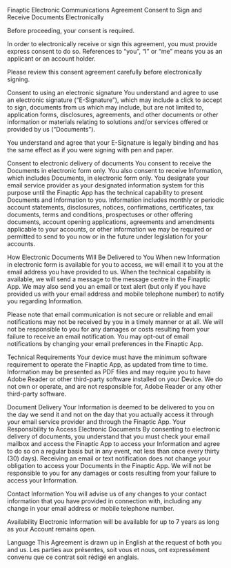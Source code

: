Finaptic Electronic Communications Agreement
Consent to Sign and Receive Documents Electronically

Before proceeding, your consent is required.

In order to electronically receive or sign this agreement, you must provide express consent to do so. References to “you”, “I” or “me” means you as an applicant or an account holder.

Please review this consent agreement carefully before electronically signing.

Consent to using an electronic signature
You understand and agree to use an electronic signature (“E-Signature”), which may include a click to accept to sign, documents from us which may include, but are not limited to, application forms, disclosures, agreements, and other documents or other information or materials relating to solutions and/or services offered or provided by us (“Documents”).

You understand and agree that your E-Signature is legally binding and has the same effect as if you were signing with pen and paper.

Consent to electronic delivery of documents
You consent to receive the Documents in electronic form only. You also consent to receive Information, which includes Documents, in electronic form only. You designate your email service provider as your designated information system for this purpose until the Finaptic App has the technical capability to present Documents and Information to you. Information includes monthly or periodic account statements, disclosures, notices, confirmations, certificates, tax documents, terms and conditions, prospectuses or other offering documents, account opening applications, agreements and amendments applicable to your accounts, or other information we may be required or permitted to send to you now or in the future under legislation for your accounts.

How Electronic Documents Will Be Delivered to You
When new Information in electronic form is available for you to access, we will email it to you at the email address you have provided to us. When the technical capability is available, we will send a message to the message centre in the Finaptic App. We may also send you an email or text alert (but only if you have provided us with your email address and mobile telephone number) to notify you regarding Information.

Please note that email communication is not secure or reliable and email notifications may not be received by you in a timely manner or at all. We will not be responsible to you for any damages or costs resulting from your failure to receive an email notification. You may opt-out of email notifications by changing your email preferences in the Finaptic App.

Technical Requirements
Your device must have the minimum software requirement to operate the Finaptic App, as updated from time to time. Information may be presented as PDF files and may require you to have Adobe Reader or other third-party software installed on your Device. We do not own or operate, and are not responsible for, Adobe Reader or any other third-party software.

Document Delivery
Your Information is deemed to be delivered to you on the day we send it and not on the day that you actually access it through your email service provider and through the Finaptic App. Your Responsibility to Access Electronic Documents By consenting to electronic delivery of documents, you understand that you must check your email mailbox and access the Finaptic App to access your Information and agree to do so on a regular basis but in any event, not less than once every thirty (30) days). Receiving an email or text notification does not change your obligation to access your Documents in the Finaptic App. We will not be responsible to you for any damages or costs resulting from your failure to access your Information.

Contact Information
You will advise us of any changes to your contact information that you have provided in connection with, including any change in your email address or mobile telephone number.

Availability
Electronic Information will be available for up to 7 years as long as your Account remains open.

Language
This Agreement is drawn up in English at the request of both you and us. Les parties aux présentes, soit vous et nous, ont expressément convenu que ce contrat soit rédigé en anglais.
